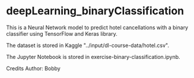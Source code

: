 # deepLearning_binaryClassification

This is a Neural Network model to predict hotel cancellations with a binary classifier using TensorFlow and Keras library.

The dataset is stored in Kaggle "../input/dl-course-data/hotel.csv".

The Jupyter Notebook is stored in exercise-binary-classification.ipynb.

Credits
Author: Bobby
